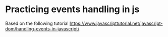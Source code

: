# Practicing events handling in js

Based on the following tutorial
https://www.javascripttutorial.net/javascript-dom/handling-events-in-javascript/

